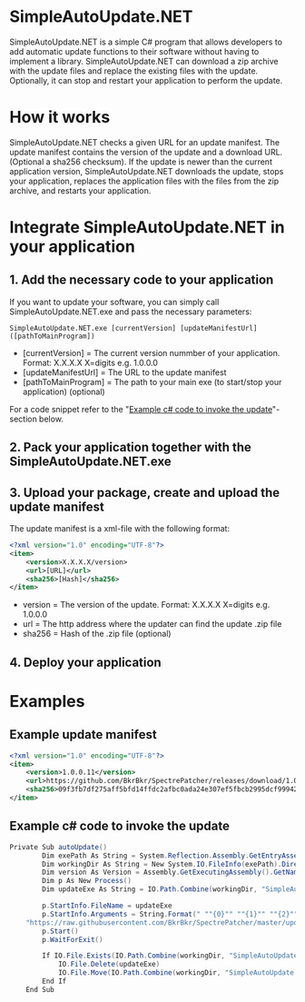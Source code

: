# SimpleAutoUpdate.NET
SimpleAutoUpdate.NET is a simple C# program that allows developers to add automatic update functions to their software without having to implement a library. SimpleAutoUpdate.NET can download a zip archive with the update files and replace the existing files with the update. Optionally, it can stop and restart your application to perform the update.

# How it works
SimpleAutoUpdate.NET checks a given URL for an update manifest. The update manifest contains the version of the update and a download URL. (Optional a sha256 checksum). If the update is newer than the current application version, SimpleAutoUpdate.NET downloads the update, stops your application, replaces the application files with the files from the zip archive, and restarts your application.

# Integrate SimpleAutoUpdate.NET in your application

## 1. Add the necessary code to your application
If you want to update your software, you can simply call SimpleAutoUpdate.NET.exe and pass the necessary parameters:

```console
SimpleAutoUpdate.NET.exe [currentVersion] [updateManifestUrl] ([pathToMainProgram])
```

* \[currentVersion] = The current version nummber of your application. Format: X.X.X.X X=digits e.g. 1.0.0.0
* \[updateManifestUrl] = The URL to the update manifest
* \[pathToMainProgram] = The path to your main exe (to start/stop your application) (optional)

For a code snippet refer to the "[Example c# code to invoke the update](#example-c-code-to-invoke-the-update)"-section below.

## 2. Pack your application together with the SimpleAutoUpdate.NET.exe

## 3. Upload your package, create and upload the update manifest
The update manifest is a xml-file with the following format:

```xml
<?xml version="1.0" encoding="UTF-8"?>
<item>
    <version>X.X.X.X/version>
    <url>[URL]</url>
    <sha256>[Hash]</sha256>
</item>
```

* version = The version of the update. Format: X.X.X.X X=digits e.g. 1.0.0.0
* url = The http address where the updater can find the update .zip file
* sha256 = Hash of the .zip file (optional)

## 4. Deploy your application

# Examples

## Example update manifest
```xml
<?xml version="1.0" encoding="UTF-8"?>
<item>
    <version>1.0.0.11</version>
    <url>https://github.com/BkrBkr/SpectrePatcher/releases/download/1.0.0.11/SpectrePatcher.zip</url>
    <sha256>09f3fb7df275aff5bfd14ffdc2afbc0ada24e307ef5fbcb2995dcf999423fac9</sha256>
</item>
```

## Example c# code to invoke the update

```c#
Private Sub autoUpdate()
        Dim exePath As String = System.Reflection.Assembly.GetEntryAssembly().Location
        Dim workingDir As String = New System.IO.FileInfo(exePath).Directory.FullName
        Dim version As Version = Assembly.GetExecutingAssembly().GetName().Version
        Dim p As New Process()
        Dim updateExe As String = IO.Path.Combine(workingDir, "SimpleAutoUpdate.NET.exe")

        p.StartInfo.FileName = updateExe
        p.StartInfo.Arguments = String.Format(" ""{0}"" ""{1}"" ""{2}"" ", version.ToString(),         
	"https://raw.githubusercontent.com/BkrBkr/SpectrePatcher/master/update.xml", exePath)
        p.Start()
        p.WaitForExit()

        If IO.File.Exists(IO.Path.Combine(workingDir, "SimpleAutoUpdate.NET.exe.update")) Then
            IO.File.Delete(updateExe)
            IO.File.Move(IO.Path.Combine(workingDir, "SimpleAutoUpdate.NET.exe.update"), updateExe)
        End If
    End Sub
```
